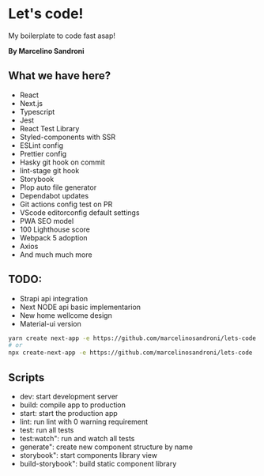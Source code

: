 # Let's code!

My boilerplate to code fast asap!

**By Marcelino Sandroni**

## What we have here?

* React
* Next.js
* Typescript
* Jest
* React Test Library
* Styled-components with SSR
* ESLint config
* Prettier config
* Hasky git hook on commit
* lint-stage git hook
* Storybook
* Plop auto file generator
* Dependabot updates
* Git actions config test on PR
* VScode editorconfig default settings
* PWA SEO model
* 100 Lighthouse score
* Webpack 5 adoption
* Axios
* And much much more

## TODO:
* Strapi api integration
* Next NODE api basic implementarion
* New home wellcome design
* Material-ui version


```bash
yarn create next-app -e https://github.com/marcelinosandroni/lets-code
# or
npx create-next-app -e https://github.com/marcelinosandroni/lets-code
```

## Scripts
* dev: start development server
* build: compile app to production
* start: start the production app
* lint: run lint with 0 warning requirement
* test: run all tests
* test:watch": run and watch all tests
* generate": create new component structure by name
* storybook": start components library view
* build-storybook": build static component library